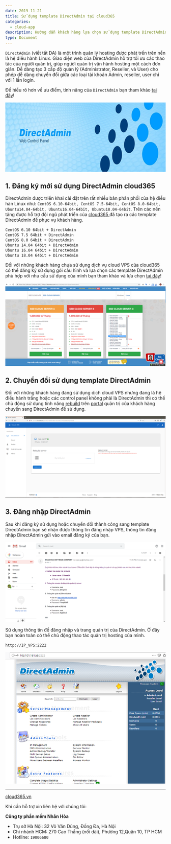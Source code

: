 ```yaml
---
date: 2019-11-21
title: Sử dụng template DirectAdmin tại cloud365
categories:
  - cloud-app
description: Hướng dẫn khách hàng lựa chọn sử dụng template DirectAdmin tại cloud365
type: Document
---
```


`DirectAdmin` (viết tắt DA) là một trình quản lý hosting được phát trển trên nền là hệ điều hành Linux. Giao diện web của DirectAdmin hỗ trợ tối ưu các thao tác của người quản trị, giúp người quản trị vận hành hosting một cách đơn giản. Dễ dàng tạo 3 cấp độ quản lý (Administrator, Reseller, và User) cho phép dễ dàng chuyển đổi giữa các loại tài khoản Admin, reseller, user chỉ với 1 lần login.

Để hiểu rõ hơn về ưu điểm, tính năng của `DirectAdmin` bạn tham khảo <a href="https://support.cloud365.vn/cloud-app/gioi-thieu-direct-admin/" target="_blank">tại đây</a>! 


![](/images/img-sudung-da-tai-cloud365/DirectAdmin_logo.jpg)

## 1. Đăng ký mới sử dụng DirectAdmin cloud365

DirectAdmin được triển khai cài đặt trên rất nhiều bản phân phối của hệ điều hàn Linux như: `CentOS 6.10-64bit, CentOS 7.5-64bit, CentOS 8.0-64bit, Ubuntu14.04-64bit, Ubuntu16.04-64bit, Ubuntu18.04-64bit`. Trên các nền tảng được hỗ trợ đội ngũ phát triển của <a href="https://cloud365.vn/" target="_blank">cloud365 </a>đã tạo ra các template DirectAdmin để phục vụ khách hàng.

```
CentOS 6.10 64bit + DirectAdmin
CentOS 7.5 64bit + DirectAdmin
CentOS 8.0 64bit + DirectAdmin
Ubuntu 14.04 64bit + DirectAdmin
Ubuntu 16.04 64bit + DirectAdmin
Ubuntu 18.04 64bit + DirectAdmin
```

Đối với những khách hàng chưa sử dụng dịch vụ cloud VPS của cloud365 có thể đăng ký sử dụng gói cấu hình và lựa chọn các template DirectAdmin phù hợp với nhu cầu sử dụng của mình bạn tham khảo và lựa chọn <a href="https://nhanhoa.com/may-chu/may-chu-cloud-server.html" target="_blank">tại đây</a>!

![](/images/img-sudung-da-tai-cloud365/Screenshot_332.png)

## 2. Chuyển đổi sử dụng template DirectAdmin

Đối với những khách hàng đang sử dụng dịch cloud VPS nhưng đang là hệ điều hành trắng hoặc các control panel không phải là DirectAdmin thì có thể chủ động sử dụng tính năng <a href="https://support.cloud365.vn/video/huong-dan-rebuild-cloud-server-cloud365/" target="_blank">rebuild</a> trên <a href="https://portal.cloud365.vn/" target="_blank">portal</a> quản trị của khách hàng chuyển sang DirectAdmin để sử dụng.

![](/images/img-sudung-da-tai-cloud365/screenshot.png)


## 3. Đăng nhập DirectAdmin

Sau khi đăng ký sử dụng hoặc chuyển đổi thành công sang template DirectAdmin bạn sẽ nhận được thông tin đăng nhập VPS, thông tin đăng nhập DirectAdmin gửi vào email đăng ký của bạn. 

![](/images/img-sudung-da-tai-cloud365/Screenshot_335.png)

Sử dụng thông tin để đăng nhập và trang quản trị của DirectAdmin. Ở đây bạn hoàn toàn có thể chủ động thao tác quản trị hosting của mình.

```
http://IP_VPS:2222
```

![](/images/img-sudung-da-tai-cloud365/Screenshot_336.png)

---
<a href="https://cloud365.vn/" target="_blank">cloud365.vn</a>

Khi cần hỗ trợ xin liên hệ với chúng tôi:

**Công ty phần mềm Nhân Hòa**
- Trụ sở Hà Nội: 32 Võ Văn Dũng, Đống Đa, Hà Nội
- Chi nhánh HCM: 270 Cao Thắng (nối dài), Phường 12,Quận 10, TP HCM
- Hotline: `19006680`
